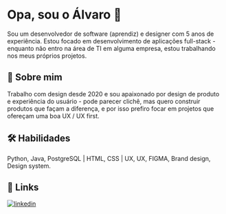 
# Opa, sou o Álvaro 👋
Sou um desenvolvedor de software (aprendiz) e designer com 5 anos de experiência.
Estou focado em desenvolvimento de aplicações full-stack - enquanto não entro na área de TI em alguma empresa, estou trabalhando nos meus próprios projetos.
## 🚀 Sobre mim
Trabalho com design desde 2020 e sou apaixonado por design de produto e experiência do usuário - pode parecer clichê, mas quero construir produtos que façam a diferença, e por isso prefiro focar em projetos que ofereçam uma boa UX / UX first.


## 🛠 Habilidades
Python, Java, PostgreSQL | HTML, CSS | UX, UX, FIGMA, Brand design, Design system.


## 🔗 Links
[![linkedin](https://img.shields.io/badge/linkedin-0A66C2?style=for-the-badge&logo=linkedin&logoColor=white)](https://www.linkedin.com/in/mashnialvinho)

